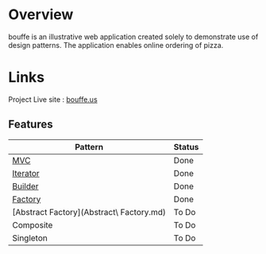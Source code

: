 ﻿# Overview

bouffe is an illustrative web application created solely to demonstrate use of design patterns.
The application enables online ordering of pizza. 
# Links

Project Live site : [bouffe.us](https://bouffe.us)


## Features
|Pattern  |Status  |
|--|--|
|  [MVC](MVC.md) |Done  |
|  [Iterator](Iterator.md)| Done  |
|  [Builder](Builder.md)| Done  |
|  [Factory](Factory.md) | Done  |
|  [Abstract Factory](Abstract\ Factory.md)| To Do  |
|  Composite| To Do  |
|  Singleton |To Do  |
